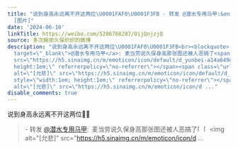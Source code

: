 ```yaml
---
title: "说到身高永远离不开这两位\U0001FAF0\U0001F3FB - 转发 @潜水专用马甲:&ensp;麦当劳说久保身高那张图还被人恶搞了[允悲][允悲][允悲]
  [图片]"
date: '2024-06-10'
linkTitle: https://weibo.com/5286768287/OijQnjzjQ
source: 多次婉拒久保织织的微博
description: "说到身高永远离不开这两位\U0001FAF0\U0001F3FB<br><blockquote> - 转发 <a href=\"https://weibo.com/1404548322\"
  target=\"_blank\">@潜水专用马甲</a>: 麦当劳说久保身高那张图还被人恶搞了<span class=\"url-icon\"><img alt=\"[允悲]\"
  src=\"https://h5.sinaimg.cn/m/emoticon/icon/default/d_yunbei-a14a649db8.png\" style=\"width:1em;
  height:1em;\" referrerpolicy=\"no-referrer\"></span><span class=\"url-icon\"><img
  alt=\"[允悲]\" src=\"https://h5.sinaimg.cn/m/emoticon/icon/default/d_yunbei-a14a649db8.png\"
  style=\"width:1em; height:1em;\" referrerpolicy=\"no-referrer\"></span><span class=\"url-icon\"><img
  alt=\"[允悲]\" src=\"https://h5.sinaimg.cn/m/emoticon/icon/d ..."
disable_comments: true
---
```

说到身高永远离不开这两位🫰🏻<br><blockquote> - 转发 <a href="https://weibo.com/1404548322" target="_blank">@潜水专用马甲</a>: 麦当劳说久保身高那张图还被人恶搞了<span class="url-icon"><img alt="[允悲]" src="https://h5.sinaimg.cn/m/emoticon/icon/default/d_yunbei-a14a649db8.png" style="width:1em; height:1em;" referrerpolicy="no-referrer"></span><span class="url-icon"><img alt="[允悲]" src="https://h5.sinaimg.cn/m/emoticon/icon/default/d_yunbei-a14a649db8.png" style="width:1em; height:1em;" referrerpolicy="no-referrer"></span><span class="url-icon"><img alt="[允悲]" src="https://h5.sinaimg.cn/m/emoticon/icon/d ...